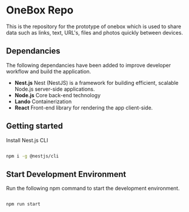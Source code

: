 # OneBox Repo

This is the repository for the prototype of onebox which is used to share data such as links, text, URL's, files and photos quickly between devices.

## Dependancies

The following dependancies have been added to improve developer workflow and build the application.

*  **Nest.js** Nest (NestJS) is a framework for building efficient, scalable Node.js server-side applications.
*  **Node.js** Core back-end technology
*  **Lando** Containerization
*  **React** Front-end library for rendering the app client-side.

## Getting started

Install Nest.js CLI

```bash

npm i -g @nestjs/cli

```

## Start Development Environment

Run the following npm command to start the development environment.

```bash

npm run start

```